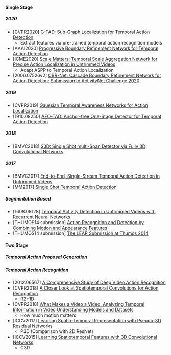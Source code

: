 #### Single Stage
##### 2020
- [CVPR2020] [G-TAD: Sub-Graph Localization for Temporal Action Detection](https://openaccess.thecvf.com/content_CVPR_2020/papers/Xu_G-TAD_Sub-Graph_Localization_for_Temporal_Action_Detection_CVPR_2020_paper.pdf)
  - Extract features via pre-trained temporal action recognition models
- [AAAI2020] [Progressive Boundary Refinement Network for Temporal Action Detection](https://ojs.aaai.org//index.php/AAAI/article/view/6829)
- [ICME2020] [Scale Matters: Temporal Scale Aggregation Network for Precise Action Localization in Untrimmed Videos](https://arxiv.org/abs/1908.00707)
  - Adapt ASPP to Temporal Action Localization
- [2006.07526v2] [CBR-Net: Cascade Boundary Refinement Network for Action Detection: Submission to ActivityNet Challenge 2020](https://arxiv.org/abs/2006.07526v2)

##### 2019
- [CVPR2019] [Gaussian Temporal Awareness Networks for Action Localization](http://openaccess.thecvf.com/content_CVPR_2019/papers/Long_Gaussian_Temporal_Awareness_Networks_for_Action_Localization_CVPR_2019_paper.pdf)
- [1910.08250] [AFO-TAD: Anchor-free One-Stage Detector for Temporal Action Detection](https://arxiv.org/abs/1910.08250)

##### 2018
- [BMVC2018] [S3D: Single Shot multi-Span Detector via Fully 3D Convolutional Networks](https://arxiv.org/abs/1807.08069)

##### 2017
- [BMVC2017] [End-to-End, Single-Stream Temporal Action Detection in Untrimmed Videos](http://vision.stanford.edu/pdf/buch2017bmvc.pdf)
- [MM2017] [Single Shot Temporal Action Detection](https://arxiv.org/abs/1710.06236)

##### Segmentation Based
- [1608.08128] [Temporal Activity Detection in Untrimmed Videos with Recurrent Neural Networks](https://arxiv.org/abs/1608.08128)
- [THUMOS14 submission] [Action Recognition and Detection by Combining Motion and Appearance Features](http://crcv.ucf.edu/THUMOS14/papers/CUHK&SIAT.pdf)
- [THUMOS14 submission] [The LEAR Submission at Thumos 2014](https://hal.inria.fr/hal-01074442/document)

#### Two Stage
##### Temporal Action Proposal Generation

##### Temporal Action Recognition
- [2012.06567] [A Comprehensive Study of Deep Video Action Recognition](https://arxiv.org/abs/2012.06567)
- [CVPR2018] [A Closer Look at Spatiotemporal Convolutions for Action Recognition](https://arxiv.org/abs/1711.11248)
  - R2+1D
- [CVPR2018] [What Makes a Video a Video: Analyzing Temporal Information in Video Understanding Models and Datasets](http://ai.stanford.edu/~dahuang/papers/cvpr18-fb.pdf)
  - How much motion matters 
- [ICCV2017] [Learning Spatio-Temporal Representation with Pseudo-3D Residual Networks](https://openaccess.thecvf.com/content_ICCV_2017/papers/Qiu_Learning_Spatio-Temporal_Representation_ICCV_2017_paper.pdf)
  - P3D (Comparison with 2D ResNet)
- [ICCV2015] [Learning Spatiotemporal Features with 3D Convolutional Networks](https://arxiv.org/abs/1412.0767)
  - C3D
